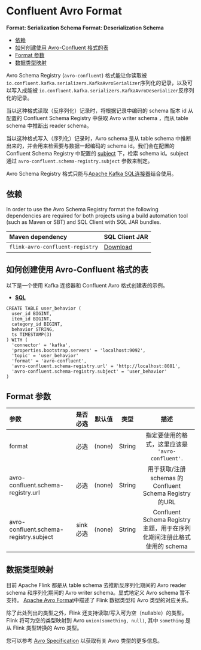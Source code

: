 # Confluent Avro Format

**Format: Serialization Schema** **Format: Deserialization Schema**

- [依赖](https://ci.apache.org/projects/flink/flink-docs-release-1.12/zh/dev/table/connectors/formats/avro-confluent.html#依赖)
- [如何创建使用 Avro-Confluent 格式的表](https://ci.apache.org/projects/flink/flink-docs-release-1.12/zh/dev/table/connectors/formats/avro-confluent.html#如何创建使用-avro-confluent-格式的表)
- [Format 参数](https://ci.apache.org/projects/flink/flink-docs-release-1.12/zh/dev/table/connectors/formats/avro-confluent.html#format-参数)
- [数据类型映射](https://ci.apache.org/projects/flink/flink-docs-release-1.12/zh/dev/table/connectors/formats/avro-confluent.html#数据类型映射)

Avro Schema Registry (`avro-confluent`) 格式能让你读取被 `io.confluent.kafka.serializers.KafkaAvroSerializer`序列化的记录，以及可以写入成能被 `io.confluent.kafka.serializers.KafkaAvroDeserializer`反序列化的记录。

当以这种格式读取（反序列化）记录时，将根据记录中编码的 schema 版本 id 从配置的 Confluent Schema Registry 中获取 Avro writer schema ，而从 table schema 中推断出 reader schema。

当以这种格式写入（序列化）记录时，Avro schema 是从 table schema 中推断出来的，并会用来检索要与数据一起编码的 schema id。我们会在配置的 Confluent Schema Registry 中配置的 [subject](https://docs.confluent.io/current/schema-registry/index.html#schemas-subjects-and-topics) 下，检索 schema id。subject 通过 `avro-confluent.schema-registry.subject` 参数来制定。

Avro Schema Registry 格式只能与[Apache Kafka SQL连接器](https://ci.apache.org/projects/flink/flink-docs-release-1.12/zh/dev/table/connectors/kafka.html)结合使用。

## 依赖

In order to use the Avro Schema Registry format the following dependencies are required for both projects using a build automation tool (such as Maven or SBT) and SQL Client with SQL JAR bundles.

| Maven dependency                | SQL Client JAR                                               |
| :------------------------------ | :----------------------------------------------------------- |
| `flink-avro-confluent-registry` | [Download](https://repo.maven.apache.org/maven2/org/apache/flink/flink-sql-avro-confluent-registry/1.12.0/flink-sql-avro-confluent-registry-1.12.0.jar) |

## 如何创建使用 Avro-Confluent 格式的表

以下是一个使用 Kafka 连接器和 Confluent Avro 格式创建表的示例。

- [**SQL**](https://ci.apache.org/projects/flink/flink-docs-release-1.12/zh/dev/table/connectors/formats/avro-confluent.html#tab_SQL_0)

```
CREATE TABLE user_behavior (
  user_id BIGINT,
  item_id BIGINT,
  category_id BIGINT,
  behavior STRING,
  ts TIMESTAMP(3)
) WITH (
  'connector' = 'kafka',
  'properties.bootstrap.servers' = 'localhost:9092',
  'topic' = 'user_behavior'
  'format' = 'avro-confluent',
  'avro-confluent.schema-registry.url' = 'http://localhost:8081',
  'avro-confluent.schema-registry.subject' = 'user_behavior'
)
```

## Format 参数

| 参数                                   | 是否必选  | 默认值 |  类型  |                             描述                             |
| :------------------------------------- | :-------: | :----: | :----: | :----------------------------------------------------------: |
| format                                 |   必选    | (none) | String |       指定要使用的格式，这里应该是 `'avro-confluent'`.       |
| avro-confluent.schema-registry.url     |   必选    | (none) | String |   用于获取/注册 schemas 的 Confluent Schema Registry 的URL   |
| avro-confluent.schema-registry.subject | sink 必选 | (none) | String | Confluent Schema Registry主题，用于在序列化期间注册此格式使用的 schema |

## 数据类型映射

目前 Apache Flink 都是从 table schema 去推断反序列化期间的 Avro reader schema 和序列化期间的 Avro writer schema。显式地定义 Avro schema 暂不支持。 [Apache Avro Format](https://ci.apache.org/projects/flink/flink-docs-release-1.12/zh/dev/table/connectors/formats/avro.html#data-type-mapping)中描述了 Flink 数据类型和 Avro 类型的对应关系。

除了此处列出的类型之外，Flink 还支持读取/写入可为空（nullable）的类型。 Flink 将可为空的类型映射到 Avro `union(something, null)`, 其中 `something` 是从 Flink 类型转换的 Avro 类型。

您可以参考 [Avro Specification](https://avro.apache.org/docs/current/spec.html) 以获取有关 Avro 类型的更多信息。